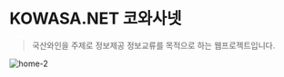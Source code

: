 # KOWASA.NET  코와사넷
 > 국산와인을 주제로 정보제공 정보교류를 목적으로 하는 웹프로젝트입니다.

![home-2](https://github.com/KYJIN1024/WineProject/assets/111983474/640c8f27-c0ad-4e2c-846e-27b8b2d78ed3)

